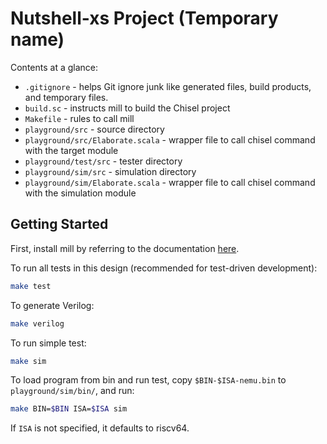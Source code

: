 Nutshell-xs Project (Temporary name)
=======================

Contents at a glance:

* `.gitignore` - helps Git ignore junk like generated files, build products, and temporary files.
* `build.sc` - instructs mill to build the Chisel project
* `Makefile` - rules to call mill
* `playground/src` - source directory
* `playground/src/Elaborate.scala` - wrapper file to call chisel command with the target module
* `playground/test/src` - tester directory
* `playground/sim/src` - simulation directory
* `playground/sim/Elaborate.scala` - wrapper file to call chisel command with the simulation module

## Getting Started

First, install mill by referring to the documentation [here](https://com-lihaoyi.github.io/mill).

To run all tests in this design (recommended for test-driven development):
```bash
make test
```

To generate Verilog:
```bash
make verilog
```

To run simple test:
```bash
make sim
```

To load program from bin and run test, copy `$BIN-$ISA-nemu.bin` to `playground/sim/bin/`, and run:
```bash
make BIN=$BIN ISA=$ISA sim
```
If `ISA` is not specified, it defaults to riscv64.
